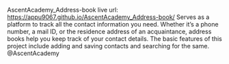 AscentAcademy_Address-book
live url: https://appu9067.github.io/AscentAcademy_Address-book/
Serves as a platform to track all the contact information you need. Whether it’s a phone number, a mail ID, or the residence address of an acquaintance, address books help you keep track of your contact details. The basic features of this project include adding and saving contacts and searching for the same. @AscentAcademy